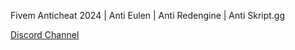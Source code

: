 Fivem Anticheat 2024 | Anti Eulen | Anti Redengine | Anti Skript.gg


[Discord Channel](https://discord.gg/p9Rs6S3MXp)
